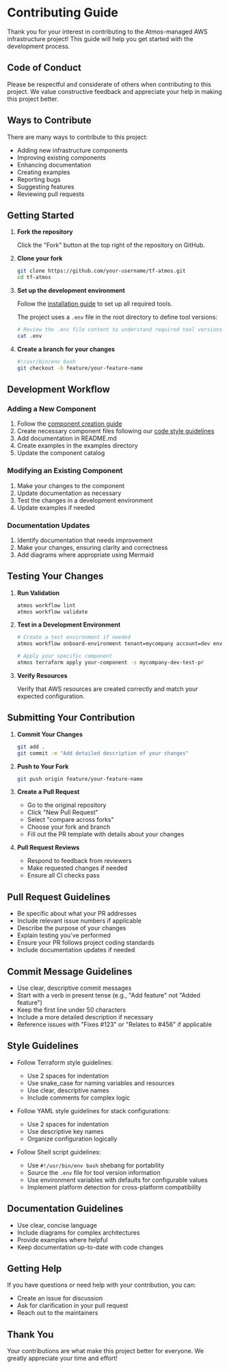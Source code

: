 # Contributing Guide

Thank you for your interest in contributing to the Atmos-managed AWS infrastructure project! This guide will help you get started with the development process.

## Code of Conduct

Please be respectful and considerate of others when contributing to this project. We value constructive feedback and appreciate your help in making this project better.

## Ways to Contribute

There are many ways to contribute to this project:

- Adding new infrastructure components
- Improving existing components
- Enhancing documentation
- Creating examples
- Reporting bugs
- Suggesting features
- Reviewing pull requests

## Getting Started

1. **Fork the repository**

   Click the "Fork" button at the top right of the repository on GitHub.

2. **Clone your fork**

   ```bash
   git clone https://github.com/your-username/tf-atmos.git
   cd tf-atmos
   ```

3. **Set up the development environment**

   Follow the [installation guide](installation.md) to set up all required tools.
   
   The project uses a `.env` file in the root directory to define tool versions:
   ```bash
   # Review the .env file content to understand required tool versions
   cat .env
   ```

4. **Create a branch for your changes**

   ```bash
   #!/usr/bin/env bash
   git checkout -b feature/your-feature-name
   ```

## Development Workflow

### Adding a New Component

1. Follow the [component creation guide](terraform-component-creation-guide.md)
2. Create necessary component files following our [code style guidelines](../GUIDELINES.md)
3. Add documentation in README.md
4. Create examples in the examples directory
5. Update the component catalog

### Modifying an Existing Component

1. Make your changes to the component
2. Update documentation as necessary
3. Test the changes in a development environment
4. Update examples if needed

### Documentation Updates

1. Identify documentation that needs improvement
2. Make your changes, ensuring clarity and correctness
3. Add diagrams where appropriate using Mermaid

## Testing Your Changes

1. **Run Validation**

   ```bash
   atmos workflow lint
   atmos workflow validate
   ```

2. **Test in a Development Environment**

   ```bash
   # Create a test environment if needed
   atmos workflow onboard-environment tenant=mycompany account=dev environment=test-pr vpc_cidr=10.99.0.0/16
   
   # Apply your specific component
   atmos terraform apply your-component -s mycompany-dev-test-pr
   ```

3. **Verify Resources**

   Verify that AWS resources are created correctly and match your expected configuration.

## Submitting Your Contribution

1. **Commit Your Changes**

   ```bash
   git add .
   git commit -m "Add detailed description of your changes"
   ```

2. **Push to Your Fork**

   ```bash
   git push origin feature/your-feature-name
   ```

3. **Create a Pull Request**

   - Go to the original repository
   - Click "New Pull Request"
   - Select "compare across forks"
   - Choose your fork and branch
   - Fill out the PR template with details about your changes

4. **Pull Request Reviews**

   - Respond to feedback from reviewers
   - Make requested changes if needed
   - Ensure all CI checks pass

## Pull Request Guidelines

- Be specific about what your PR addresses
- Include relevant issue numbers if applicable
- Describe the purpose of your changes
- Explain testing you've performed
- Ensure your PR follows project coding standards
- Include documentation updates if needed

## Commit Message Guidelines

- Use clear, descriptive commit messages
- Start with a verb in present tense (e.g., "Add feature" not "Added feature")
- Keep the first line under 50 characters
- Include a more detailed description if necessary
- Reference issues with "Fixes #123" or "Relates to #456" if applicable

## Style Guidelines

- Follow Terraform style guidelines:
  - Use 2 spaces for indentation
  - Use snake_case for naming variables and resources
  - Use clear, descriptive names
  - Include comments for complex logic

- Follow YAML style guidelines for stack configurations:
  - Use 2 spaces for indentation
  - Use descriptive key names
  - Organize configuration logically
  
- Follow Shell script guidelines:
  - Use `#!/usr/bin/env bash` shebang for portability
  - Source the `.env` file for tool version information
  - Use environment variables with defaults for configurable values
  - Implement platform detection for cross-platform compatibility

## Documentation Guidelines

- Use clear, concise language
- Include diagrams for complex architectures
- Provide examples where helpful
- Keep documentation up-to-date with code changes

## Getting Help

If you have questions or need help with your contribution, you can:

- Create an issue for discussion
- Ask for clarification in your pull request
- Reach out to the maintainers

## Thank You

Your contributions are what make this project better for everyone. We greatly appreciate your time and effort!